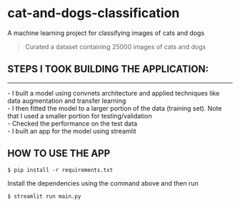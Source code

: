 # cat-and-dogs-classification
A machine learning project for classifying images of cats and dogs
> Curated a dataset containing 25000 images of cats and dogs 

## STEPS  I TOOK BUILDING THE APPLICATION:
<hr>
- I built a model using convnets architecture and applied techniques like data augmentation and transfer learning 
<br>
- I then fitted the model to a larger portion of the data (training set). Note that I used a smaller portion for testing/validation 
<br>
- Checked the performance on the test data
<br>
- I built an app for the model using streamlit 

## HOW TO USE THE APP
```console
$ pip install -r requirements.txt

```
Install the dependencies using the command above and then run 

```console
$ streamlit run main.py

```

